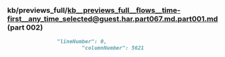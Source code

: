 ### kb/previews_full/kb__previews_full__flows__time-first__any_time_selected@guest.har.part067.md.part001.md (part 002)

```md
                "lineNumber": 0,
                        "columnNumber": 5621
                   
```

```
